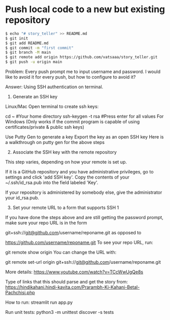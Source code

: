 #  Push local code to a new but existing repository
```bash
$ echo "# story_teller" >> README.md
$ git init
$ git add README.md
$ git commit -m "first commit"
$ git branch -M main
$ git remote add origin https://github.com/vatsaaa/story_teller.git
$ git push -u origin main
```


Problem: Every push prompt me to input username and password.
I would like to avoid it for every push, but how to configure to avoid it?

Answer: Using SSH authentication on terminal.

1. Generate an SSH key

Linux/Mac
Open terminal to create ssh keys:

cd ~                 #Your home directory
ssh-keygen -t rsa    #Press enter for all values
For Windows
(Only works if the commit program is capable of using certificates/private & public ssh keys)

Use Putty Gen to generate a key
Export the key as an open SSH key
Here is a walkthrough on putty gen for the above steps

2. Associate the SSH key with the remote repository

This step varies, depending on how your remote is set up.

If it is a GitHub repository and you have administrative privileges, go to settings and click 'add SSH key'. Copy the contents of your ~/.ssh/id_rsa.pub into the field labeled 'Key'.

If your repository is administered by somebody else, give the administrator your id_rsa.pub.

3. Set your remote URL to a form that supports SSH 1

If you have done the steps above and are still getting the password prompt, make sure your repo URL is in the form

git+ssh://git@github.com/username/reponame.git
as opposed to

https://github.com/username/reponame.git
To see your repo URL, run:

git remote show origin
You can change the URL with:

git remote set-url origin git+ssh://git@github.com/username/reponame.git

More details: https://www.youtube.com/watch?v=TCcWwUgQe8s

Type of links that this should parse and get the story from: https://hindikahani.hindi-kavita.com/Prarambh-Ki-Kahani-Betal-Pachchisi.php


How to run: streamlit run app.py

Run unit tests: python3 -m unittest discover -s tests